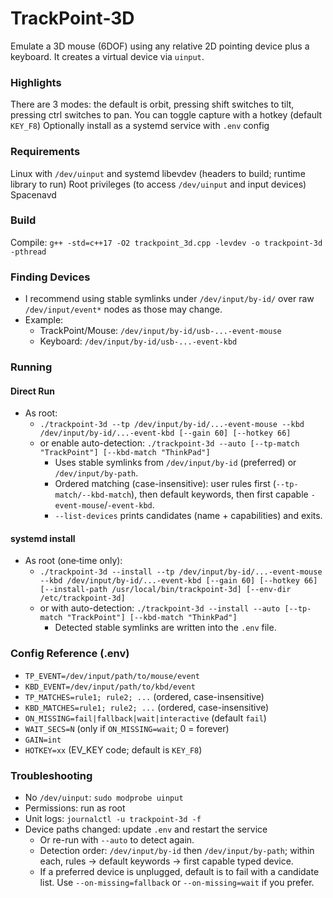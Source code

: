 # TrackPoint‑3D

Emulate a 3D mouse (6DOF) using any relative 2D pointing device plus a keyboard. It creates a virtual device via `uinput`.

### Highlights

There are 3 modes: the default is orbit, pressing shift switches to tilt, pressing ctrl switches to pan.
You can toggle capture with a hotkey (default `KEY_F8`)
Optionally install as a systemd service with `.env` config

### Requirements

Linux with `/dev/uinput` and systemd
libevdev (headers to build; runtime library to run)
Root privileges (to access `/dev/uinput` and input devices)
Spacenavd

### Build

Compile: `g++ -std=c++17 -O2 trackpoint_3d.cpp -levdev -o trackpoint-3d -pthread`

### Finding Devices

- I recommend using stable symlinks under `/dev/input/by-id/` over raw `/dev/input/event*` nodes as those may change.
- Example:
  - TrackPoint/Mouse: `/dev/input/by-id/usb-...-event-mouse`
  - Keyboard: `/dev/input/by-id/usb-...-event-kbd`

### Running

#### Direct Run

- As root:
  - `./trackpoint-3d --tp /dev/input/by-id/...-event-mouse --kbd /dev/input/by-id/...-event-kbd [--gain 60] [--hotkey 66]`
  - or enable auto-detection: `./trackpoint-3d --auto [--tp-match "TrackPoint"] [--kbd-match "ThinkPad"]`
    - Uses stable symlinks from `/dev/input/by-id` (preferred) or `/dev/input/by-path`.
    - Ordered matching (case-insensitive): user rules first (`--tp-match/--kbd-match`), then default keywords, then first capable `-event-mouse`/`-event-kbd`.
    - `--list-devices` prints candidates (name + capabilities) and exits.

#### systemd install

- As root (one‑time only):
  - `./trackpoint-3d --install --tp /dev/input/by-id/...-event-mouse --kbd /dev/input/by-id/...-event-kbd [--gain 60] [--hotkey 66] [--install-path /usr/local/bin/trackpoint-3d] [--env-dir /etc/trackpoint-3d]`
  - or with auto-detection: `./trackpoint-3d --install --auto [--tp-match "TrackPoint"] [--kbd-match "ThinkPad"]`
    - Detected stable symlinks are written into the `.env` file.

### Config Reference (.env)

- `TP_EVENT=/dev/input/path/to/mouse/event`
- `KBD_EVENT=/dev/input/path/to/kbd/event`
- `TP_MATCHES=rule1; rule2; ...` (ordered, case-insensitive)
- `KBD_MATCHES=rule1; rule2; ...` (ordered, case-insensitive)
- `ON_MISSING=fail|fallback|wait|interactive` (default `fail`)
- `WAIT_SECS=N` (only if `ON_MISSING=wait`; 0 = forever)
- `GAIN=int`
- `HOTKEY=xx` (EV_KEY code; default is `KEY_F8`)

### Troubleshooting

- No `/dev/uinput`: `sudo modprobe uinput`
- Permissions: run as root
- Unit logs: `journalctl -u trackpoint-3d -f`
- Device paths changed: update `.env` and restart the service
  - Or re-run with `--auto` to detect again.
  - Detection order: `/dev/input/by-id` then `/dev/input/by-path`; within each, rules → default keywords → first capable typed device.
  - If a preferred device is unplugged, default is to fail with a candidate list. Use `--on-missing=fallback` or `--on-missing=wait` if you prefer.
